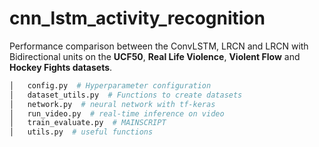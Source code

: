 # cnn_lstm_activity_recognition

Performance comparison between the ConvLSTM, LRCN and LRCN with Bidirectional units on the **UCF50**, **Real Life Violence**, **Violent Flow** and **Hockey Fights datasets**.

```bash
│   config.py  # Hyperparameter configuration
│   dataset_utils.py  # Functions to create datasets
│   network.py  # neural network with tf-keras
│   run_video.py  # real-time inference on video 
│   train_evaluate.py  # MAINSCRIPT
│   utils.py  # useful functions
```
